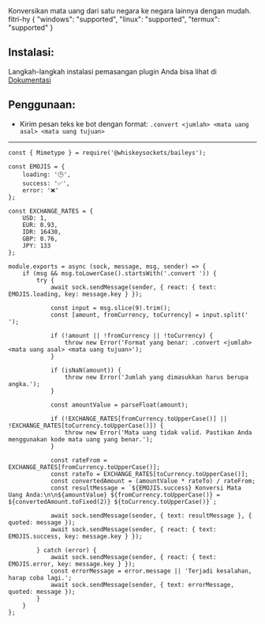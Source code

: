 <title>Konversi Mata Uang</title>
<desc>Konversikan mata uang dari satu negara ke negara lainnya dengan mudah.</desc>
<github>fitri-hy</github>
<support>
  {
    "windows": "supported",
    "linux": "supported",
    "termux": "supported"
  }
</support>

## Instalasi:
Langkah-langkah instalasi pemasangan plugin Anda bisa lihat di [Dokumentasi](/docs#Plugin)

## Penggunaan:
- Kirim pesan teks ke bot dengan format: `.convert <jumlah> <mata uang asal> <mata uang tujuan>`

---

```
const { Mimetype } = require('@whiskeysockets/baileys');

const EMOJIS = {
    loading: '🕒',
    success: '✅',
    error: '❌'
};

const EXCHANGE_RATES = {
    USD: 1,
    EUR: 0.93,
    IDR: 16430,
    GBP: 0.76,
    JPY: 133
};

module.exports = async (sock, message, msg, sender) => {
    if (msg && msg.toLowerCase().startsWith('.convert ')) {
        try {
            await sock.sendMessage(sender, { react: { text: EMOJIS.loading, key: message.key } });

            const input = msg.slice(9).trim();
            const [amount, fromCurrency, toCurrency] = input.split(' ');

            if (!amount || !fromCurrency || !toCurrency) {
                throw new Error('Format yang benar: .convert <jumlah> <mata uang asal> <mata uang tujuan>');
            }

            if (isNaN(amount)) {
                throw new Error('Jumlah yang dimasukkan harus berupa angka.');
            }

            const amountValue = parseFloat(amount);

            if (!EXCHANGE_RATES[fromCurrency.toUpperCase()] || !EXCHANGE_RATES[toCurrency.toUpperCase()]) {
                throw new Error('Mata uang tidak valid. Pastikan Anda menggunakan kode mata uang yang benar.');
            }

            const rateFrom = EXCHANGE_RATES[fromCurrency.toUpperCase()];
            const rateTo = EXCHANGE_RATES[toCurrency.toUpperCase()];
            const convertedAmount = (amountValue * rateTo) / rateFrom;
            const resultMessage = `${EMOJIS.success} Konversi Mata Uang Anda:\n\n${amountValue} ${fromCurrency.toUpperCase()} = ${convertedAmount.toFixed(2)} ${toCurrency.toUpperCase()}`;

            await sock.sendMessage(sender, { text: resultMessage }, { quoted: message });
            await sock.sendMessage(sender, { react: { text: EMOJIS.success, key: message.key } });

        } catch (error) {
            await sock.sendMessage(sender, { react: { text: EMOJIS.error, key: message.key } });
            const errorMessage = error.message || 'Terjadi kesalahan, harap coba lagi.';
            await sock.sendMessage(sender, { text: errorMessage, quoted: message });
        }
    }
};
```